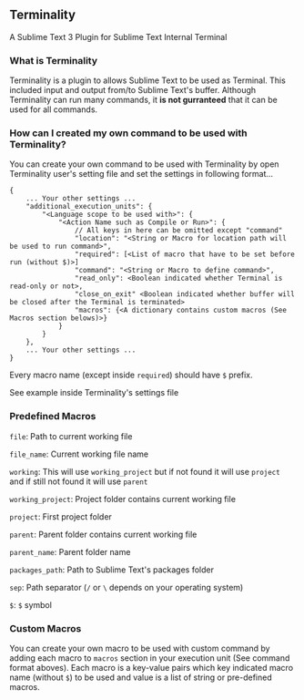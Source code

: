 ## Terminality

A Sublime Text 3 Plugin for Sublime Text Internal Terminal

### What is Terminality
Terminality is a plugin to allows Sublime Text to be used as Terminal. This included input and output from/to Sublime Text's buffer. Although Terminality can run many commands, it **is not gurranteed** that it can be used for all commands.

### How can I created my own command to be used with Terminality?
You can create your own command to be used with Terminality by open Terminality user's setting file and set the settings in following format...

```
{
	... Your other settings ...
	"additional_execution_units": {
		"<Language scope to be used with>": {
			"<Action Name such as Compile or Run>": {
				// All keys in here can be omitted except "command"
				"location": "<String or Macro for location path will be used to run command>",
				"required": [<List of macro that have to be set before run (without $)>]
				"command": "<String or Macro to define command>",
				"read_only": <Boolean indicated whether Terminal is read-only or not>,
				"close_on_exit" <Boolean indicated whether buffer will be closed after the Terminal is terminated>
				"macros": {<A dictionary contains custom macros (See Macros section belows)>}
			}
		}
	},
	... Your other settings ...
}
```

Every macro name (except inside `required`) should have `$` prefix.

See example inside Terminality's settings file

### Predefined Macros
`file`: Path to current working file

`file_name`: Current working file name

`working`: This will use `working_project` but if not found it will use `project` and if still not found it will use `parent`

`working_project`: Project folder contains current working file

`project`: First project folder

`parent`: Parent folder contains current working file

`parent_name`: Parent folder name

`packages_path`: Path to Sublime Text's packages folder

`sep`: Path separator (`/` or `\` depends on your operating system)

`$`: `$` symbol

### Custom Macros
You can create your own macro to be used with custom command by adding each macro to `macros` section in your execution unit (See command format aboves). Each macro is a key-value pairs which key indicated macro name (without `$`) to be used and value is a list of string or pre-defined macros.